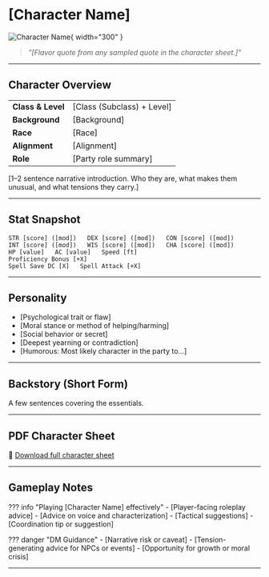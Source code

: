 # [Character Name]

![Character Name](assets/firstname-lastname.png){ width="300" }

> *"[Flavor quote from any sampled quote in the character sheet.]"*

---

## Character Overview

|                   |                                      |
| ----------------- | ------------------------------------ |
| **Class & Level** | [Class (Subclass) + Level]           |
| **Background**    | [Background]                         |
| **Race**          | [Race]                               |
| **Alignment**     | [Alignment]                          |
| **Role**          | [Party role summary]                 |

[1–2 sentence narrative introduction. Who they are, what makes them unusual, and what tensions they carry.]

---

## Stat Snapshot

```text
STR [score] ([mod])   DEX [score] ([mod])   CON [score] ([mod])
INT [score] ([mod])   WIS [score] ([mod])   CHA [score] ([mod])
HP [value]   AC [value]   Speed [ft]
Proficiency Bonus [+X]
Spell Save DC [X]   Spell Attack [+X]
```

---

## Personality

* [Psychological trait or flaw]
* [Moral stance or method of helping/harming]
* [Social behavior or secret]
* [Deepest yearning or contradiction]
* [Humorous: Most likely character in the party to...]

---

## Backstory (Short Form)

A few sentences covering the essentials.

---

## PDF Character Sheet

📄 [Download full character sheet](assets/[firstname-lastname.pdf])

---

## Gameplay Notes

??? info "Playing [Character Name] effectively"
	- [Player-facing roleplay advice]
	- [Advice on voice and characterization]
	- [Tactical suggestions]
	- [Coordination tip or suggestion]

??? danger "DM Guidance"
	- [Narrative risk or caveat]
	- [Tension-generating advice for NPCs or events]
	- [Opportunity for growth or moral crisis]

---
